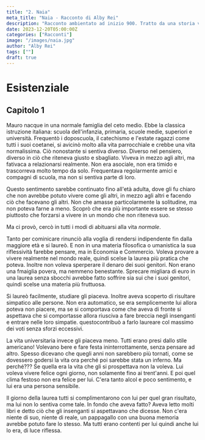 ```yaml
---
title: "2. Naia"
meta_title: "Naia - Racconto di Alby Rei"
description: "Racconto ambientato ad inizio 900. Tratto da una storia vera raccontatami da mio nonno sul suo servizio militare."
date: 2023-12-20T05:00:00Z
categories: ["Racconti"]
image: "/images/naia.jpg"
author: "Alby Rei"
tags: [""]
draft: true
---
```


# Esistenziale

## Capitolo 1

Mauro nacque in una normale famiglia del ceto medio. Ebbe la classica istruzione italiana: scuola dell'infanzia, primaria, scuole medie, superiori e università.
Frequentò i doposcuola, il catechismo e l'estate ragazzi come tutti i suoi coetanei, si avicinò molto alla vita parrocchiale e crebbe una vita normalissima.
Ciò nonostante si sentiva diverso. Diverso nel pensiero, diverso in ciò che riteneva giusto e sbagliato.
Viveva in mezzo agli altri, ma fativaca a relazionarsi realmente. Non era asociale, non era timido e trascorreva molto tempo da solo. Frequentava regolarmente amici e compagni di scuola, ma non si sentiva parte di loro.

Questo sentimento sarebbe continuato fino all'età adulta, dove gli fu chiaro che non avrebbe potuto vivere come gli altri, in mezzo agli altri e facendo ciò che facevano gli altri.
Non che amasse particolarmente la solitudine, ma non poteva farne a meno. Scoprò che era più importante essere se stesso piuttosto che forzarsi a vivere in un mondo che non riteneva suo.

Ma ci provò, cercò in tutti i modi di abituarsi alla vita *normale*.

Tanto per cominicare rinunciò alla voglia di rendersi indipendente fin dalla maggiore età e si laureò. E non in una materia filosofica o umanistica la sua riflessività farebbe pensare, ma in Economia e Commercio. Voleva provare a vivere realmente nel mondo reale, quindi scelse la laurea più pratica che poteva. Inoltre non voleva sperperare il denaro dei suoi genitori. Non erano una fmaiglia povera, ma nemmeno benestante. Sprecare migliara di euro in una laurea senza sbocchi avrebbe fatto soffrire sia sui che i suoi genitori, quindi scelse una materia più fruttuosa.

Si laureò facilmente, studiare gli piaceva. Inoltre aveva scoperto di risultare simpatico alle persone. Non era automatico, se era semplicemente lui allora poteva non piacere, ma se si comportava come che aveva di fronte si aspettava che si comportasse allora riusciva a fare breccia negli insenganti e entrare nelle loro simpatie. questocontribuò a farlo laureare col massimo dei voti senza sforzi eccessivi.

La vita universitaria invece gli piaceva meno. Tutti erano presi dallo stile americano! Volevano bere e fare festa ininterrottamente, senza pensare ad altro. Spesso dicevano che quegli anni non sarebbero più tornati, come se dovessero godersi la vita ora perché poi sarebbe stata un inferno. Ma perché??? Se quella era la vita che gli si prospettava non la voleva. Lui voleva vivere felice ogni giorno, non solamente fino ai trent'anni. E poi quel clima festoso non era felice per lui. C'era tanto alcol e poco sentimento, e lui era una persona sensibile.

Il giorno della laurea tutti si complimentarono con lui per quel gran risultato, ma lui non lo sentiva come tale. In fondo che aveva fatto? Aveva letto molti libri e detto ciò che gli insenganti si aspettavano che dicesse. Non c'era niente di suo, niente di reale, un pappagallo con una buona memoria avrebbe potuto fare lo stesso. Ma tutti erano contenti per lui quindi anche lui lo era, di luce riflessa.

